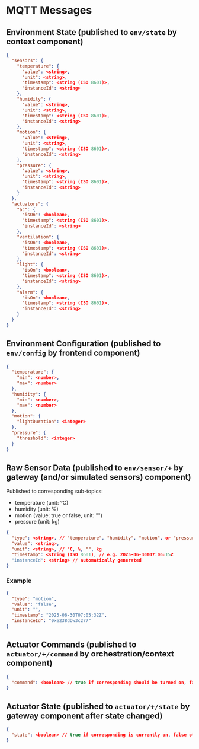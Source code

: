# MQTT Messages

## Environment State (published to `env/state` by context component)

```json
{
  "sensors": {
    "temperature": {
      "value": <string>,
      "unit": <string>,
      "timestamp": <string (ISO 8601)>,
      "instanceId": <string>
    },
    "humidity": {
      "value": <string>,
      "unit": <string>,
      "timestamp": <string (ISO 8601)>,
      "instanceId": <string>
    },
    "motion": {
      "value": <string>,
      "unit": <string>,
      "timestamp": <string (ISO 8601)>,
      "instanceId": <string>
    },
    "pressure": {
      "value": <string>,
      "unit": <string>,
      "timestamp": <string (ISO 8601)>,
      "instanceId": <string>
    }
  },
  "actuators": {
    "ac": {
      "isOn": <boolean>,
      "timestamp": <string (ISO 8601)>,
      "instanceId": <string>
    },
    "ventilation": {
      "isOn": <boolean>,
      "timestamp": <string (ISO 8601)>,
      "instanceId": <string>
    },
    "light": {
      "isOn": <boolean>,
      "timestamp": <string (ISO 8601)>,
      "instanceId": <string>
    },
    "alarm": {
      "isOn": <boolean>,
      "timestamp": <string (ISO 8601)>,
      "instanceId": <string>
    }
  }
}
```

## Environment Configuration (published to `env/config` by frontend component)

```json
{
  "temperature": {
    "min": <number>,
    "max": <number>
  },
  "humidity": {
    "min": <number>,
    "max": <number>
  },
  "motion": {
    "lightDuration": <integer>
  },
  "pressure": {
    "threshold": <integer>
  }
}
```

## Raw Sensor Data (published to `env/sensor/+` by gateway (and/or simulated sensors) component)

Published to corresponding sub-topics:

- temperature (unit: °C)
- humidity (unit: %)
- motion (value: true or false, unit: "")
- pressure (unit: kg)

```json
{
  "type": <string>, // "temperature", "humidity", "motion", or "pressure"
  "value": <string>,
  "unit": <string>, // °C, %, "", kg
  "timestamp": <string (ISO 8601), // e.g. 2025-06-30T07:06:15Z
  "instanceId": <string> // automatically generated
}
```

### Example

```json
{
  "type": "motion",
  "value": "false",
  "unit": "",
  "timestamp": "2025-06-30T07:05:32Z",
  "instanceId": "0xe238dbw3c277"
}
```

## Actuator Commands (published to `actuator/+/command` by orchestration/context component)

```json
{
  "command": <boolean> // true if corresponding should be turned on, false otherwise
}
```

## Actuator State (published to `actuator/+/state` by gateway component after state changed)

```json
{
  "state": <boolean> // true if corresponding is currently on, false otherwise
}
```
